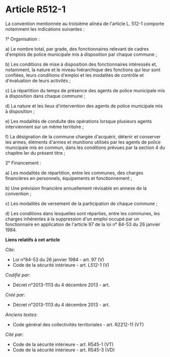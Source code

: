 # Article R512-1

La convention mentionnée au troisième alinéa de l'article L. 512-1 comporte notamment les indications suivantes : 

1° Organisation : 

a) Le nombre total, par grade, des fonctionnaires relevant de cadres d'emplois de police municipale mis à disposition par
chaque commune ; 

b) Les conditions de mise à disposition des fonctionnaires intéressés et, notamment, la nature et le niveau hiérarchique des
fonctions qui leur sont confiées, leurs conditions d'emploi et les modalités de contrôle et d'évaluation de leurs
activités ; 

c) La répartition du temps de présence des agents de police municipale mis à disposition dans chaque commune ; 

d) La nature et les lieux d'intervention des agents de police municipale mis à disposition ; 

e) Les modalités de conduite des opérations lorsque plusieurs agents interviennent sur un même territoire ; 

f) La désignation de la commune chargée d'acquérir, détenir et conserver les armes, éléments d'armes et munitions utilisés
par les agents de police municipale mis en commun, dans les conditions prévues par la section 4 du chapitre Ier du présent
titre ; 

2° Financement : 

a) Les modalités de répartition, entre les communes, des charges financières en personnels, équipements et fonctionnement ; 

b) Une prévision financière annuellement révisable en annexe de la convention ; 

c) Les modalités de versement de la participation de chaque commune ; 

d) Les conditions dans lesquelles sont réparties, entre les communes, les charges inhérentes à la suppression d'un emploi
occupé par un fonctionnaire en application de l'article 97 de la loi n° 84-53 du 26 janvier 1984.

**Liens relatifs à cet article**

_Cite_:

  - Loi n°84-53 du 26 janvier 1984 - art. 97 (V)
  - Code de la sécurité intérieure - art. L512-1 (V)

_Codifié par_:

  - Décret n°2013-1113 du 4 décembre 2013 - art.

_Créé par_:

  - Décret n°2013-1113 du 4 décembre 2013 - art.

_Anciens textes_:

  - Code général des collectivités territoriales - art. R2212-11 (VT)

_Cité par_:

  - Code de la sécurité intérieure - art. R545-1 (VT)
  - Code de la sécurité intérieure - art. R545-3 (VD)
